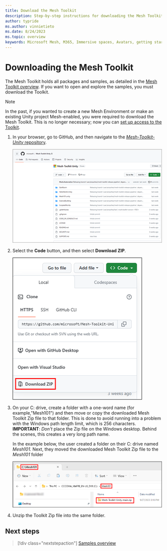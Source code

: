 ```yaml
---
title: Download the Mesh Toolkit
description: Step-by-step instructions for downloading the Mesh Toolkit.
author: typride
ms.author: vinnietieto
ms.date: 8/24/2023
ms.topic: overview
keywords: Microsoft Mesh, M365, Immersive spaces, Avatars, getting started, documentation, features, prerequisites, toolkit
---
```


# Downloading the Mesh Toolkit

The Mesh Toolkit holds all packages and samples, as detailed in the [Mesh Toolkit overview](../../mesh-toolkit-overview.md). If you want to open and explore the samples, you must download the Toolkit.

> [!NOTE]
> In the past, if you wanted to create a new Mesh Environment or make an existing Unity project Mesh-enabled, you were required to download the Mesh Toolkit. This is no longer necessary; now you can [set up access to the Toolkit](../../build-your-basic-environment/access-the-mesh-toolkit-package.md). 

1. In your browser, go to GitHub, and then navigate to the [*Mesh-Toolkit-Unity* repository](https://github.com/microsoft/Mesh-Toolkit-Unity).

    ![______](../../../media/samples/006-toolkit-in-github.png)

1. Select the **Code** button, and then select **Download ZIP**.

    ![______](../../../media/samples/007-code-and-download-zip.png)

1. On your C: drive, create a folder with a one-word name (for example,"Mesh101") and then move or copy the downloaded Mesh Toolkit Zip file to that folder. This is done to avoid running into a problem with the Windows path length limit, which is 256 characters. **IMPORTANT**: *Don't* place the Zip file on the Windows desktop. Behind the scenes, this creates a very long path name.

    In the example below, the user created a folder on their C: drive named *Mesh101.* Next, they moved the downloaded Mesh Toolkit Zip file to the *Mesh101* folder

    ![A screenshot of a computer Description automatically generated](../../../media/samples/008-toolkit-zip-in-folder.png)

1. Unzip the Toolkit Zip file into the same folder.

## Next steps

> [!div class="nextstepaction"]
> [Samples overview](samples-overview.md)